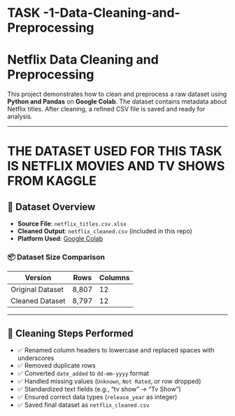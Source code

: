 # TASK -1-Data-Cleaning-and-Preprocessing

#  Netflix Data Cleaning and Preprocessing

This project demonstrates how to clean and preprocess a raw dataset using **Python and Pandas** on **Google Colab**. The dataset contains metadata about Netflix titles. After cleaning, a refined CSV file is saved and ready for analysis.

---
# THE DATASET USED FOR THIS TASK IS NETFLIX MOVIES AND TV SHOWS FROM KAGGLE

## 🧾 Dataset Overview

- **Source File**: `netflix_titles.csv.xlsx`
- **Cleaned Output**: `netflix_cleaned.csv` (included in this repo)
- **Platform Used**: [Google Colab](https://colab.research.google.com)

### 📦 Dataset Size Comparison

| Version           | Rows  | Columns |
|-------------------|-------|---------|
| Original Dataset  | 8,807 | 12      |
| Cleaned Dataset   | 8,797 | 12      |

---

## 🧼 Cleaning Steps Performed

- ✅ Renamed column headers to lowercase and replaced spaces with underscores
- ✅ Removed duplicate rows
- ✅ Converted `date_added` to `dd-mm-yyyy` format
- ✅ Handled missing values (`Unknown`, `Not Rated`, or row dropped)
- ✅ Standardized text fields (e.g., “tv show” → “Tv Show”)
- ✅ Ensured correct data types (`release_year` as integer)
- ✅ Saved final dataset as `netflix_cleaned.csv`




